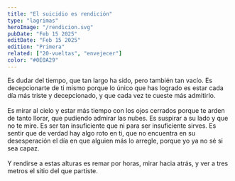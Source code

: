 ```yaml
---
title: "El suicidio es rendición"
type: "lagrimas"
heroImage: "/rendicion.svg"
pubDate: "Feb 15 2025"
editDate: "Feb 15 2025"
edition: "Primera"
related: ["20-vueltas", "envejecer"]
color: "#0E0A29"
---
```


Es dudar del tiempo, que tan largo ha sido, pero también tan vacío. Es decepcionarte de ti mismo porque lo único que has logrado es estar cada día más triste y decepcionado, y que cada vez te cueste más admitirlo.
<br><br>
Es mirar al cielo y estar más tiempo con los ojos cerrados porque te arden de tanto llorar, que pudiendo admirar las nubes. Es suspirar a su lado y que no te mire. Es ser tan insuficiente que ni para ser insuficiente sirves. Es sentir que de verdad hay algo roto en ti, que no encuentra en su desesperación el día en que alguien más lo arregle, porque yo ya no sé si sea capaz.
<br><br>
Y rendirse a estas alturas es remar por horas, mirar hacia atrás, y ver a tres metros el sitio del que partiste.
